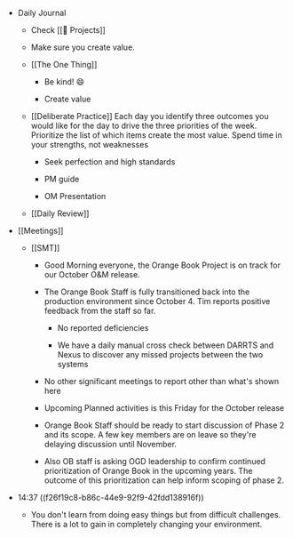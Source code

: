 - Daily Journal
	 - Check [[🚧 Projects]]

	 - Make sure you create value.

	 - [[The One Thing]]
		 - Be kind! 😄

		 - Create value

	 - [[Deliberate Practice]] Each day you identify three outcomes you would like for the day to drive the three priorities of the week. Prioritize the list of which items create the most value. Spend time in your strengths, not weaknesses
		 - Seek perfection and high standards

		 - PM guide

		 - OM Presentation

	 - [[Daily Review]]


- [[Meetings]]
	 - [[SMT]]
		 - Good Morning everyone, the Orange Book Project is on track for our October O&M release. 

		 - The Orange Book Staff is fully transitioned back into the production environment since October 4. Tim reports positive feedback from the staff so far.
			 - No reported deficiencies

			 - We have a daily manual cross check between DARRTS and Nexus to discover any missed projects between the two systems

		 - No other significant meetings to report other than what's shown here

		 - Upcoming Planned activities is this Friday for the October release

		 - Orange Book Staff should be ready to start discussion of Phase 2 and its scope. A few key members are on leave so they're delaying discussion until November.

		 - Also OB staff is asking OGD leadership to confirm continued prioritization of Orange Book in the upcoming years. The outcome of this prioritization can help inform scoping of phase 2.

- 14:37 ((f26f19c8-b86c-44e9-92f9-42fdd138916f))
	 - You don't learn from doing easy things but from difficult challenges. There is a lot to gain in completely changing your environment.
